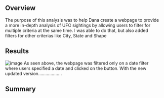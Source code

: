 ## Overview

The purpose of this analysis was to help Dana create a webpage to provide a more in-depth analysis of UFO sightings by allowing users to filter for multiple criteria at the same time. I was able to do that, but also added filters for other criterias like City, State and Shape

## Results
![image](https://user-images.githubusercontent.com/96274446/159134959-5a9bd129-6c37-421c-9f5d-08a7f1ef85ec.png)
As seen above, the webpage was filtered only on a date filter where users specified a date and clicked on the button. With the new updated version...................

## Summary
